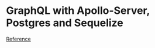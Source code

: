 # GraphQL with Apollo-Server, Postgres and Sequelize

[Reference](https://www.robinwieruch.de/graphql-apollo-server-tutorial/#apollo-server-resolvers-database)
